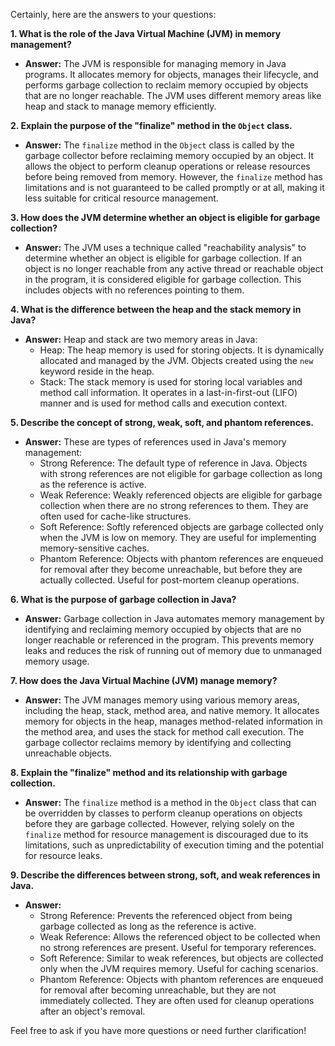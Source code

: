 Certainly, here are the answers to your questions:

**1. What is the role of the Java Virtual Machine (JVM) in memory management?**
- **Answer:** The JVM is responsible for managing memory in Java programs. It allocates memory for objects, manages their lifecycle, and performs garbage collection to reclaim memory occupied by objects that are no longer reachable. The JVM uses different memory areas like heap and stack to manage memory efficiently.

**2. Explain the purpose of the "finalize" method in the `Object` class.**
- **Answer:** The `finalize` method in the `Object` class is called by the garbage collector before reclaiming memory occupied by an object. It allows the object to perform cleanup operations or release resources before being removed from memory. However, the `finalize` method has limitations and is not guaranteed to be called promptly or at all, making it less suitable for critical resource management.

**3. How does the JVM determine whether an object is eligible for garbage collection?**
- **Answer:** The JVM uses a technique called "reachability analysis" to determine whether an object is eligible for garbage collection. If an object is no longer reachable from any active thread or reachable object in the program, it is considered eligible for garbage collection. This includes objects with no references pointing to them.

**4. What is the difference between the heap and the stack memory in Java?**
- **Answer:** Heap and stack are two memory areas in Java:
     - Heap: The heap memory is used for storing objects. It is dynamically allocated and managed by the JVM. Objects created using the `new` keyword reside in the heap.
     - Stack: The stack memory is used for storing local variables and method call information. It operates in a last-in-first-out (LIFO) manner and is used for method calls and execution context.

**5. Describe the concept of strong, weak, soft, and phantom references.**
- **Answer:** These are types of references used in Java's memory management:
     - Strong Reference: The default type of reference in Java. Objects with strong references are not eligible for garbage collection as long as the reference is active.
     - Weak Reference: Weakly referenced objects are eligible for garbage collection when there are no strong references to them. They are often used for cache-like structures.
     - Soft Reference: Softly referenced objects are garbage collected only when the JVM is low on memory. They are useful for implementing memory-sensitive caches.
     - Phantom Reference: Objects with phantom references are enqueued for removal after they become unreachable, but before they are actually collected. Useful for post-mortem cleanup operations.

**6. What is the purpose of garbage collection in Java?**
- **Answer:** Garbage collection in Java automates memory management by identifying and reclaiming memory occupied by objects that are no longer reachable or referenced in the program. This prevents memory leaks and reduces the risk of running out of memory due to unmanaged memory usage.

**7. How does the Java Virtual Machine (JVM) manage memory?**
- **Answer:** The JVM manages memory using various memory areas, including the heap, stack, method area, and native memory. It allocates memory for objects in the heap, manages method-related information in the method area, and uses the stack for method call execution. The garbage collector reclaims memory by identifying and collecting unreachable objects.

**8. Explain the "finalize" method and its relationship with garbage collection.**
- **Answer:** The `finalize` method is a method in the `Object` class that can be overridden by classes to perform cleanup operations on objects before they are garbage collected. However, relying solely on the `finalize` method for resource management is discouraged due to its limitations, such as unpredictability of execution timing and the potential for resource leaks.

**9. Describe the differences between strong, soft, and weak references in Java.**
- **Answer:** 
     - Strong Reference: Prevents the referenced object from being garbage collected as long as the reference is active.
     - Weak Reference: Allows the referenced object to be collected when no strong references are present. Useful for temporary references.
     - Soft Reference: Similar to weak references, but objects are collected only when the JVM requires memory. Useful for caching scenarios.
     - Phantom Reference: Objects with phantom references are enqueued for removal after becoming unreachable, but they are not immediately collected. They are often used for cleanup operations after an object's removal.

Feel free to ask if you have more questions or need further clarification!